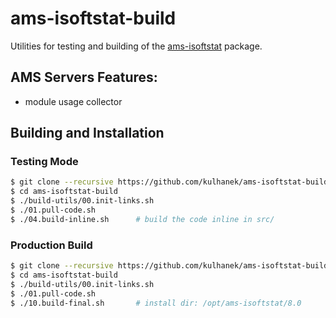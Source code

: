 # ams-isoftstat-build
Utilities for testing and building of the [ams-isoftstat](https://github.com/kulhanek/ams-isoftstat) package.

## AMS Servers Features:
* module usage collector

## Building and Installation

### Testing Mode
```bash
$ git clone --recursive https://github.com/kulhanek/ams-isoftstat-build.git
$ cd ams-isoftstat-build
$ ./build-utils/00.init-links.sh
$ ./01.pull-code.sh
$ ./04.build-inline.sh      # build the code inline in src/
```

### Production Build
```bash
$ git clone --recursive https://github.com/kulhanek/ams-isoftstat-build.git
$ cd ams-isoftstat-build
$ ./build-utils/00.init-links.sh
$ ./01.pull-code.sh
$ ./10.build-final.sh       # install dir: /opt/ams-isoftstat/8.0
```




